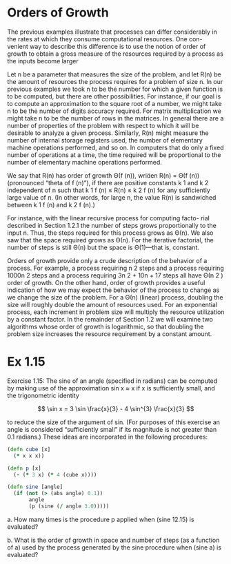 # Orders of Growth
The previous examples illustrate that processes can differ considerably
in the rates at which they consume computational resources. One con-
venient way to describe this difference is to use the notion of order of
growth to obtain a gross measure of the resources required by a process
as the inputs become larger

Let n be a parameter that measures the size of the problem, and let
R(n) be the amount of resources the process requires for a problem of
size n. In our previous examples we took n to be the number for which
a given function is to be computed, but there are other possibilities. For
instance, if our goal is to compute an approximation to the square root of
a number, we might take n to be the number of digits accuracy required.
For matrix multiplication we might take n to be the number of rows in
the matrices. In general there are a number of properties of the problem
with respect to which it will be desirable to analyze a given process.
Similarly, R(n) might measure the number of internal storage registers
used, the number of elementary machine operations performed, and so
on. In computers that do only a fixed number of operations at a time, the
time required will be proportional to the number of elementary machine
operations performed.

We say that R(n) has order of growth Θ(f (n)), wrien R(n) = Θ(f (n))
(pronounced “theta of f (n)”), if there are positive constants k 1 and k 2
independent of n such that k 1 f (n) ≤ R(n) ≤ k 2 f (n) for any sufficiently
large value of n. (In other words, for large n, the value R(n) is sandwiched
between k 1 f (n) and k 2 f (n).)

For instance, with the linear recursive process for computing facto-
rial described in Section 1.2.1 the number of steps grows proportionally
to the input n. Thus, the steps required for this process grows as Θ(n).
We also saw that the space required grows as Θ(n). For the iterative
factorial, the number of steps is still Θ(n) but the space is Θ(1)—that
is, constant.

Orders of growth provide only a crude description of the behavior
of a process. For example, a process requiring n 2 steps and a process
requiring 1000n 2 steps and a process requiring 3n 2 + 10n + 17 steps all
have Θ(n 2 ) order of growth. On the other hand, order of growth provides
a useful indication of how we may expect the behavior of the process to
change as we change the size of the problem. For a Θ(n) (linear) process,
doubling the size will roughly double the amount of resources used. For
an exponential process, each increment in problem size will multiply the
resource utilization by a constant factor. In the remainder of Section 1.2
we will examine two algorithms whose order of growth is logarithmic,
so that doubling the problem size increases the resource requirement
by a constant amount.

# Ex 1.15
Exercise 1.15: The sine of an angle (specified in radians)
can be computed by making use of the approximation sin x ≈ x
if x is sufficiently small, and the trigonometric identity

$$ \sin x = 3 \sin \frac{x}{3} - 4 \sin^{3} \frac{x}{3} $$

to reduce the size of the argument of sin. (For purposes of
this exercise an angle is considered “sufficiently small” if its
magnitude is not greater than 0.1 radians.) These ideas are
incorporated in the following procedures:

```clojure
(defn cube [x]
  (* x x x))

(defn p [x]
  (- (* 3 x) (* 4 (cube x))))

(defn sine [angle]
  (if (not (> (abs angle) 0.1))
       angle
       (p (sine (/ angle 3.0)))))
```

a. How many times is the procedure p applied when (sine
12.15) is evaluated?

b. What is the order of growth in space and number of
steps (as a function of a) used by the process generated
by the sine procedure when (sine a) is evaluated?

